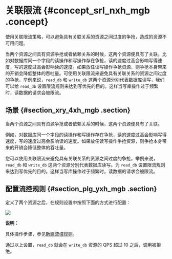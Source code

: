 # 关联限流 {#concept_srl_nxh_mgb .concept}

使用关联限流策略，可以避免具有关联关系的资源之间过度的争抢，造成的资源不可用问题。

当两个资源之间具有资源争抢或者依赖关系的时候，这两个资源便具有了关联。比如对数据库同一个字段的读操作和写操作存在争抢，读的速度过高会影响写得速度，写的速度过高会影响读的速度。如果放任读写操作争抢资源，则争抢本身带来的开销会降低整体的吞吐量。可使用关联限流来避免具有关联关系的资源之间过度的争抢，举例来说，`read_db` 和 `write_db` 这两个资源分别代表数据库读写，我们可以给 `read_db` 设置限流规则来达到写优先的目的。这样当写库操作过于频繁时，读数据的请求会被限流。

## 场景 {#section_xry_4xh_mgb .section}

当两个资源之间具有资源争抢或者依赖关系的时候，这两个资源便具有了关联。

例如，对数据库同一个字段的读操作和写操作存在争抢，读的速度过高会影响写得速度，写的速度过高会影响读的速度。如果放任读写操作争抢资源，则争抢本身带来的开销会降低整体的吞吐量。

您可以使用关联限流来避免具有关联关系的资源之间过度的争抢，举例来说，`read_db` 和 `write_db` 这两个资源分别代表数据库读写。为 `read_db` 设置限流规则来达到写优先的目的。这样当写库操作过于频繁时，读数据的请求会被限流。

## 配置流控规则 {#section_plg_yxh_mgb .section}

定义了两个资源之后，在规则设置中按照下面的方式进行配置：

![](https://aliware-images.oss-cn-hangzhou.aliyuncs.com/ahas/db_bestp_link.png) 

**说明：** 

具体操作步骤，参见[新建流控规则](cn.zh-CN/流控降级/控制台指南/流控规则.md#section_yks_qfd_kgb)。

通过以上设置，`read_db` 就会在 `write_db` 资源的 QPS 超过 10 之后，调用被拒绝。

